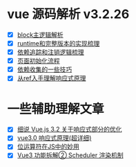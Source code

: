 # vue 源码解析 v3.2.26

- [x] [block主逻辑解析](example/block主逻辑梳理.html)
- [x] [runtime和完整版本的实现梳理](example/block主逻辑梳理.html)
- [x] [依赖追踪和注销逻辑梳理](example/依赖追踪和注销逻辑梳理外部使用.html)
- [x] [页面初始化流程](example/页面初始化流程.html)
- [x] [依赖收集的一些技巧](example/依赖收集的一些技巧.html)
- [x] [从ref入手理解响应式原理](example/从ref入手理解响应式原理.html)

# 一些辅助理解文章

- [x] [细说 Vue.js 3.2 关于响应式部分的优化](https://juejin.cn/post/6995732683435278344)
- [x] [vue3.0 响应式原理(超详细)](https://juejin.cn/post/6858899262596448270#heading-38) 
- [x] [位运算符在JS中的妙用](https://juejin.cn/post/6844903568906911752) 
- [x] [Vue3 功能拆解② Scheduler 渲染机制](https://www.cheng92.com/vue/vue-teardown-2-sheduler/)